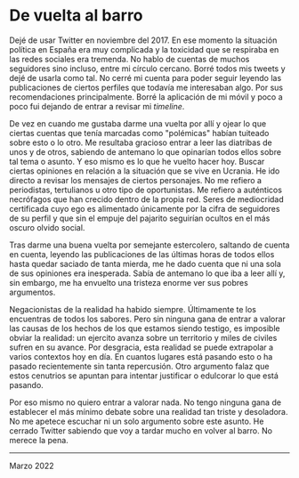 # De vuelta al barro


Dejé de usar Twitter en noviembre del 2017. En ese momento la situación política
en España era muy complicada y la toxicidad que se respiraba en las redes
sociales era tremenda. No hablo de cuentas de muchos seguidores sino incluso,
entre mi círculo cercano. Borré todos mis tweets y dejé de usarla como tal. No
cerré mi cuenta para poder seguir leyendo las publicaciones de ciertos perfiles
que todavía me interesaban algo. Por sus recomendaciones principalmente.  Borré
la aplicación de mi móvil y poco a poco fui dejando de entrar a revisar mi
*timeline*.

De vez en cuando me gustaba darme una vuelta por allí y ojear lo que ciertas
cuentas que tenía marcadas como "polémicas" habían tuiteado sobre esto o lo
otro. Me resultaba gracioso entrar a leer las diatribas de unos y de otros,
sabiendo de antemano lo que opinarían todos ellos sobre tal tema o asunto.  Y
eso mismo es lo que he vuelto hacer hoy. Buscar ciertas opiniones en relación a
la situación que se vive en Ucrania. He ido directo a revisar los mensajes de
ciertos personajes. No me refiero a periodistas, tertulianos u otro tipo de
oportunistas. Me refiero a auténticos necrófagos que han crecido dentro de la
propia red. Seres de mediocridad certificada cuyo ego es alimentado únicamente
por la cifra de seguidores de su perfil y que sin el empuje del pajarito
seguirían ocultos en el más oscuro olvido social.

Tras darme una buena vuelta por semejante estercolero, saltando de cuenta en
cuenta, leyendo las publicaciones de las últimas horas de todos ellos hasta
quedar saciado de tanta mierda, me he dado cuenta que ni una sola de sus
opiniones era inesperada. Sabía de antemano lo que iba a leer allí y, sin
embargo, me ha envuelto una tristeza enorme ver sus pobres
argumentos. 

Negacionistas de la realidad ha habido siempre. Últimamente te los encuentras de
todos los sabores. Pero sin ninguna gana de entrar a valorar las causas de los
hechos de los que estamos siendo testigo, es imposible obviar la realidad: un
ejercito avanza sobre un territorio y miles de civiles sufren en su avance. Por
desgracia, esta realidad se puede extrapolar a varios contextos hoy en día. En
cuantos lugares está pasando esto o ha pasado recientemente sin tanta
repercusión. Otro argumento falaz que estos cenutrios se apuntan para intentar
justificar o edulcorar lo que está pasando.

Por eso mismo no quiero entrar a valorar nada. No tengo ninguna gana de
establecer el más mínimo debate sobre una realidad tan triste y desoladora. No
me apetece escuchar ni un solo argumento sobre este asunto. He cerrado Twitter
sabiendo que voy a tardar mucho en volver al barro. No merece la pena. 

---

Marzo 2022

